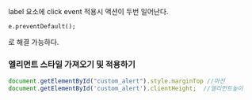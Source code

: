 label 요소에 click event 적용시 액션이 두번 일어난다.

`e.preventDefault();`

로 해결 가능하다.


### 엘리먼트 스타일 가져오기 및 적용하기
```javascript
document.getElementById("custom_alert").style.marginTop //마진
document.getElementById('custom_alert').clientHeight;  //엘리먼트높이
```
